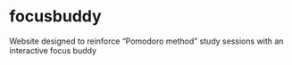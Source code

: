 # focusbuddy
Website designed to reinforce “Pomodoro method” study sessions with an interactive focus buddy

